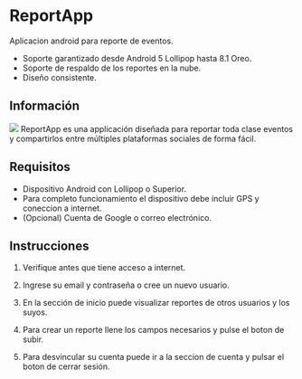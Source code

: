 ﻿# ReportApp

Aplicacion android para reporte de eventos.

* Soporte garantizado desde Android 5 Lollipop hasta 8.1 Oreo.
* Soporte de respaldo de los reportes en la nube.
* Diseño consistente.


## Información

![](https://firebasestorage.googleapis.com/v0/b/reportapp-3185b.appspot.com/o/reportappBanner.png?alt=media&token=9131cb4f-2160-44dc-930d-7cf18be385c7)
ReportApp es una applicación diseñada para reportar toda clase eventos y compartirlos entre múltiples plataformas sociales de forma fácil.


## Requisitos
* Dispositivo Android con Lollipop o Superior.
* Para completo funcionamiento el dispositivo debe incluir GPS y coneccion a internet.
* (Opcional) Cuenta de Google o correo electrónico.




## Instrucciones

1. Verifique antes que tiene acceso a internet.

2. Ingrese su email y contraseña o cree un nuevo usuario.

3. En la sección de inicio puede visualizar reportes de otros usuarios y los suyos.

4. Para crear un reporte llene los campos necesarios y pulse el boton de subir.

5. Para desvincular su cuenta puede ir a la seccion de cuenta y pulsar el boton de cerrar sesión.



